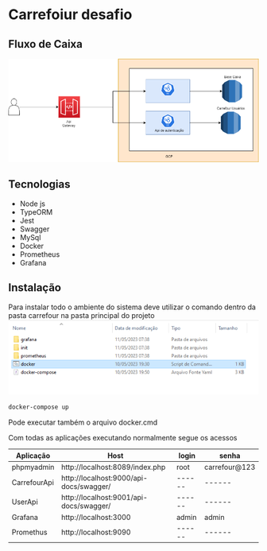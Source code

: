 # Carrefoiur desafio
## Fluxo de Caixa
![desenho](desenho.png)

## Tecnologias

- Node js
- TypeORM
- Jest
- Swagger
- MySql
- Docker
- Prometheus
- Grafana

## Instalação
Para instalar todo o ambiente do sistema deve utilizar o comando dentro da pasta carrefour na pasta principal do projeto
![pasta](pastas.png)
```sh
docker-compose up 
```
Pode executar também o arquivo docker.cmd

Com todas as aplicações executando normalmente segue os acessos

| Aplicação | Host |  login | senha
| ------ | ------ | ------ | ------ 
| phpmyadmin | http://localhost:8089/index.php | root | carrefour@123
| CarrefourApi | http://localhost:9000/api-docs/swagger/ | ------ | ------
| UserApi | http://localhost:9001/api-docs/swagger/ | ------ | ------
| Grafana | http://localhost:3000 | admin | admin
| Promethus | http://localhost:9090 | ------ | ------
   

